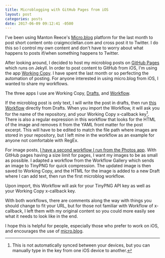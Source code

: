 ```yaml
---
title: Microblogging with GitHub Pages from iOS
layout: post
categories: posts
date: 2017-06-09 09:12:41 -0500
---
```



I've been using Manton Reece's [Micro.blog](http://micro.blog/) platform for the last month to post short content onto craigmcclellan.com and cross post it to Twitter. I do this so I control my own content and don't have to worry about what happens to posts if/when something happens to Twitter.

After looking around, I decided to host my microblog posts on [GitHub Pages](https://pages.github.com) which runs on Jekyll. In order to post content to GitHub from iOS, I'm using the app [Working Copy](https://itunes.apple.com/us/app/working-copy-powerful-git-client/id896694807?mt=8&uo=4&at=1l3vwJx&ct=blog). I have spent the last month or so perfecting the automation of posting. For anyone interested in using micro.blog from iOS, I wanted to share my workflows.

The three apps I use are Working Copy, [Drafts](https://itunes.apple.com/us/app/drafts-quickly-capture-notes-share-anywhere/id905337691?mt=8&uo=4&at=1l3vwJx&ct=blog), and [Workflow](https://itunes.apple.com/us/app/workflow-powerful-automation-made-simple/id915249334?mt=8&uo=4&at=1l3vwJx&ct=blog).

If the microblog post is only text, I will write the post in drafts, then run [this Workflow](https://workflow.is/workflows/8ffea99f7ef34448998a9013578ec7ca) directly from Drafts. When you import the Workflow, it will ask you for the name of the repository, and your Working Copy x-callback key[^1]. There is also a regular expression in this workflow that looks for the HTML of the image and removes it from the YAML front matter for the post excerpt. This will have to be edited to match the file path where images are stored in your repository, but I left mine in the workflow as an example for anyone not comfortable with RegEx. 

For image posts, [I have a second workflow I run from the Photos app](https://workflow.is/workflows/9fbf26780fd5446da638e082656a1ae2). With GitHub pages having a size limit for pages, I want my images to be as small as possible. I adapted a workflow from the Workflow Gallery which sends an image to TinyPNG for quick compression. The updated image is then saved to Working Copy, and the HTML for the image is added to a new Draft where I can add text, then run the first microblog workflow.

Upon import, this Workflow will ask for your TinyPNG API key as well as your Working Copy x-callback key.

With both workflows, there are comments along the way with things you should change to fit your URL, but for those not familiar with Workflow of x-callback, I left them with my original content so you could more easily see what it needs to look like in the end. 

I hope this is helpful for people, especially those who prefer to work on iOS, and encourages the use of [micro.blog](http://micro.blog/).

[^1]:	This is not automatically synced between your devices, but you can manually type in the key from one iOS device to another.